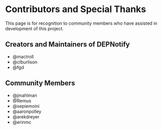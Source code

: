 # Contributors and Special Thanks

This page is for recognition to community members who have assisted in development of this project.

## Creators and Maintainers of DEPNotify
* @mactroll
* @clburlison
* @fgd

## Community Members
* @jmahlman
* @Remus
* @sepiemoini
* @aaronpolley
* @arekdreyer
* @erinmc
